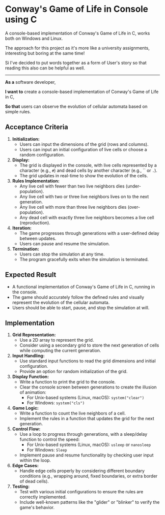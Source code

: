 # Conway's Game of Life in Console using C

A console-based implementation of Conway's Game of Life in C, works both on Windows and Linux.

The approach for this project as it's more like a university assignments, interesting but boring at the same time!

Si I've decided to put words together as a form of User's story so that reading this also can be helpful as well.

---

**As a** software developer,

**I want to** create a console-based implementation of Conway's Game of Life in C,

**So that** users can observe the evolution of cellular automata based on simple rules.

## Acceptance Criteria

1. **Initialization:**
    - Users can input the dimensions of the grid (rows and columns).
    - Users can input an initial configuration of live cells or choose a random configuration.
2. **Display:**
    - The grid is displayed in the console, with live cells represented by a character (e.g., `#`) and dead cells by another character (e.g., `` or `.`).
    - The grid updates in real-time to show the evolution of the cells.
3. **Rules Implementation:**
    - Any live cell with fewer than two live neighbors dies (under-population).
    - Any live cell with two or three live neighbors lives on to the next generation.
    - Any live cell with more than three live neighbors dies (over-population).
    - Any dead cell with exactly three live neighbors becomes a live cell (reproduction).
4. **Iteration:**
    - The game progresses through generations with a user-defined delay between updates.
    - Users can pause and resume the simulation.
5. **Termination:**
    - Users can stop the simulation at any time.
    - The program gracefully exits when the simulation is terminated.

## Expected Result

- A functional implementation of Conway's Game of Life in C, running in the console.
- The game should accurately follow the defined rules and visually represent the evolution of the cellular automata.
- Users should be able to start, pause, and stop the simulation at will.

## Implementation

1. **Grid Representation:**
    - Use a 2D array to represent the grid.
    - Consider using a secondary grid to store the next generation of cells while computing the current generation.
2. **Input Handling:**
    - Use standard input functions to read the grid dimensions and initial configuration.
    - Provide an option for random initialization of the grid.
3. **Display Function:**
    - Write a function to print the grid to the console.
    - Clear the console screen between generations to create the illusion of animation:
        - For Unix-based systems (Linux, macOS): `system("clear")`
        - For Windows: `system("cls")`
4. **Game Logic:**
    - Write a function to count the live neighbors of a cell.
    - Implement the rules in a function that updates the grid for the next generation.
5. **Control Flow:**
    - Use a loop to progress through generations, with a sleep/delay function to control the speed:
        - For Unix-based systems (Linux, macOS): `usleep` or `nanosleep`
        - For Windows: `Sleep`
    - Implement pause and resume functionality by checking user input within the loop.
6. **Edge Cases:**
    - Handle edge cells properly by considering different boundary conditions (e.g., wrapping around, fixed boundaries, or extra border of dead cells).
7. **Testing:**
    - Test with various initial configurations to ensure the rules are correctly implemented.
    - Include well-known patterns like the "glider" or "blinker" to verify the game's behavior.
